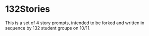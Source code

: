# 132Stories
This is a set of 4 story prompts, intended to be forked and written in sequence by 132 student groups on 10/11.
